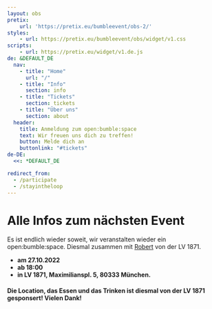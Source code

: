 ```yaml
---
layout: obs
pretix:
    url: 'https://pretix.eu/bumbleevent/obs-2/'
styles:
    - url: https://pretix.eu/bumbleevent/obs/widget/v1.css
scripts:
    - url: https://pretix.eu/widget/v1.de.js
de: &DEFAULT_DE
  nav:
    - title: "Home"
      url: "/"
    - title: "Info"
      section: info
    - title: "Tickets"
      section: tickets
    - title: "Über uns"
      section: about
  header:
    title: Anmeldung zum open:bumble:space
    text: Wir freuen uns dich zu treffen!
    button: Melde dich an
    buttonlink: "#tickets"
de-DE:
  <<: *DEFAULT_DE

redirect_from:
  - /participate
  - /stayintheloop
---
```


# Alle Infos zum nächsten Event

Es ist endlich wieder soweit, wir veranstalten wieder ein open:bumble:space. Diesmal zusammen mit [Robert](https://www.linkedin.com/in/robertkuerzinger/) von der LV 1871.

- **am 27.10.2022**
- **ab 18:00**
- **in LV 1871, Maximilianspl. 5, 80333 München.**

#### Die Location, das Essen und das Trinken ist diesmal von der LV 1871 gesponsert! Vielen Dank!
